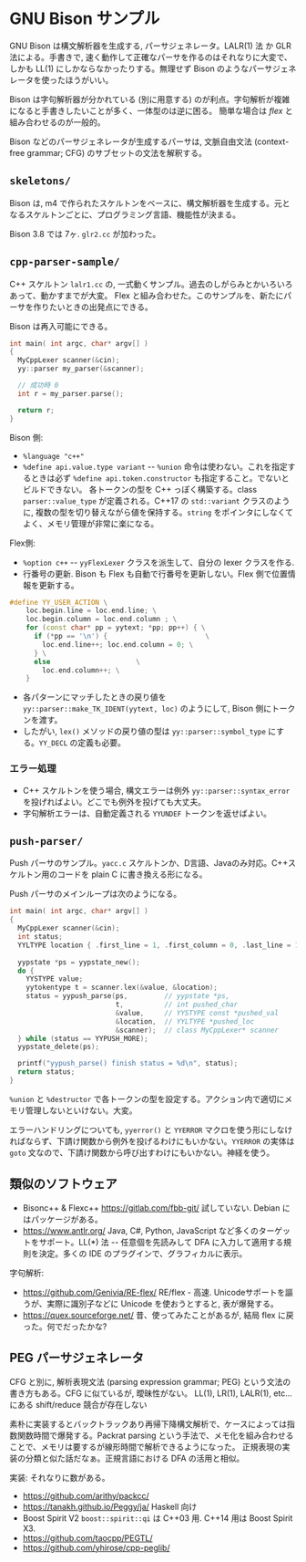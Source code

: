 
# GNU Bison サンプル

GNU Bison は構文解析器を生成する, パーサジェネレータ。LALR(1) 法 か GLR 法による。手書きで, 速く動作して正確なパーサを作るのはそれなりに大変で、しかも LL(1) にしかならなかったりする。無理せず Bison のようなパーサジェネレータを使ったほうがいい。

Bison は字句解析器が分かれている (別に用意する) のが利点。字句解析が複雑になると手書きしたいことが多く、一体型のは逆に困る。
簡単な場合は <i>flex</i> と組み合わせるのが一般的。

Bison などのパーサジェネレータが生成するパーサは, 文脈自由文法 (context-free grammar; CFG) のサブセットの文法を解釈する。




## `skeletons/`

Bison は, m4 で作られたスケルトンをベースに、構文解析器を生成する。元となるスケルトンごとに、プログラミング言語、機能性が決まる。

Bison 3.8 では 7ヶ. `glr2.cc` が加わった。




## `cpp-parser-sample/`

C++ スケルトン `lalr1.cc` の, 一式動くサンプル。過去のしがらみとかいろいろあって、動かすまでが大変。
Flex と組み合わせた。このサンプルを、新たにパーサを作りたいときの出発点にできる。

Bison は再入可能にできる。
```c++
int main( int argc, char* argv[] ) 
{
  MyCppLexer scanner(&cin);
  yy::parser my_parser(&scanner);

  // 成功時 0
  int r = my_parser.parse();

  return r;
}
```

Bison 側:
 - `%language "c++"`
 - `%define api.value.type variant` -- <code>%union</code> 命令は使わない。これを指定するときは必ず `%define api.token.constructor` も指定すること。でないとビルドできない。
   各トークンの型を C++ っぽく構築する。class `parser::value_type` が定義される。C++17 の `std::variant` クラスのように, 複数の型を切り替えながら値を保持する。`string` をポインタにしなくてよく、メモリ管理が非常に楽になる。
   
 
Flex側:
 - `%option c++`  -- `yyFlexLexer` クラスを派生して、自分の lexer クラスを作る.
 - 行番号の更新. Bison も Flex も自動で行番号を更新しない。Flex 側で位置情報を更新する。
```c++
#define YY_USER_ACTION \
    loc.begin.line = loc.end.line; \
    loc.begin.column = loc.end.column ; \
    for (const char* pp = yytext; *pp; pp++) { \
      if (*pp == '\n') {                        \
        loc.end.line++; loc.end.column = 0; \
      } \
      else                     \
        loc.end.column++; \
    }
```
 - 各パターンにマッチしたときの戻り値を `yy::parser::make_TK_IDENT(yytext, loc)` のようにして, Bison 側にトークンを渡す。
 - したがい, <code>lex()</code> メソッドの戻り値の型は `yy::parser::symbol_type` にする。<code>YY_DECL</code> の定義も必要。


### エラー処理

 - C++ スケルトンを使う場合, 構文エラーは例外 `yy::parser::syntax_error` を投げればよい。どこでも例外を投げても大丈夫。
 - 字句解析エラーは、自動定義される `YYUNDEF` トークンを返せばよい。



## `push-parser/`

Push パーサのサンプル。`yacc.c` スケルトンか、D言語、Javaのみ対応。C++スケルトン用のコードを plain C に書き換える形になる。

Push パーサのメインループは次のようになる。

```c++
int main( int argc, char* argv[] )
{
  MyCppLexer scanner(&cin);
  int status;
  YYLTYPE location { .first_line = 1, .first_column = 0, .last_line = 1, .last_column = 0 };
  
  yypstate *ps = yypstate_new();
  do {
    YYSTYPE value;
    yytokentype t = scanner.lex(&value, &location);
    status = yypush_parse(ps,         // yypstate *ps,
                          t,          // int pushed_char
                          &value,     // YYSTYPE const *pushed_val
                          &location,  // YYLTYPE *pushed_loc
                          &scanner);  // class MyCppLexer* scanner
  } while (status == YYPUSH_MORE);
  yypstate_delete(ps);  

  printf("yypush_parse() finish status = %d\n", status);
  return status;
}
```

`%union` と `%destructor` で各トークンの型を設定する。アクション内で適切にメモリ管理しないといけない。大変。

エラーハンドリングについても, `yyerror()` と `YYERROR` マクロを使う形にしなければならず、下請け関数から例外を投げるわけにもいかない。`YYERROR` の実体は `goto` 文なので、下請け関数から呼び出すわけにもいかない。神経を使う。





## 類似のソフトウェア

 - Bisonc++ &amp; Flexc++ https://gitlab.com/fbb-git/  試していない. Debian にはパッケージがある。
 - https://www.antlr.org/ Java, C#, Python, JavaScript など多くのターゲットをサポート。LL(*) 法 -- 任意個を先読みして DFA に入力して適用する規則を決定。多くの IDE のプラグインで、グラフィカルに表示。
 
字句解析:
 - https://github.com/Genivia/RE-flex/  RE/flex - 高速. Unicodeサポートを謳うが、実際に識別子などに Unicode を使おうとすると, 表が爆発する。
 - https://quex.sourceforge.net/  昔、使ってみたことがあるが, 結局 flex に戻った。何でだったかな?




## PEG パーサジェネレータ

CFG と別に, 解析表現文法 (parsing expression grammar; PEG) という文法の書き方もある。CFG に似ているが, 曖昧性がない。
LL(1), LR(1), LALR(1), etc... にある shift/reduce 競合が存在しない

素朴に実装するとバックトラックあり再帰下降構文解析で、ケースによっては指数関数時間で爆発する。Packrat parsing という手法で、メモ化を組み合わせることで、メモリは要するが線形時間で解析できるようになった。
正規表現の実装の分類と似た話だなぁ。正規言語における DFA の活用と相似。

実装: それなりに数がある。
 - https://github.com/arithy/packcc/
 - https://tanakh.github.io/Peggy/ja/   Haskell 向け
 - Boost Spirit V2 <code>boost::spirit::qi</code> は C++03 用. C++14 用は Boost Spirit X3.
 - https://github.com/taocpp/PEGTL/
 - https://github.com/yhirose/cpp-peglib/


